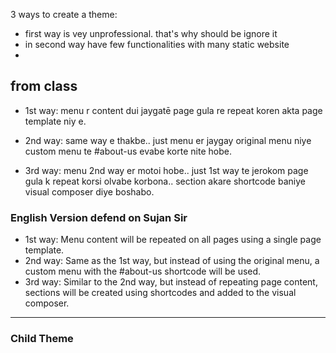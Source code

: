 3 ways to create a theme:

- first way is vey unprofessional. that's why should be ignore it
- in second way have few functionalities with many static website
-

## from class

- 1st way: menu r content dui jaygatē page gula re repeat koren akta page template niy e.

- 2nd way: same way e thakbe.. just menu er jaygay original menu niye custom menu te #about-us evabe korte nite hobe.

- 3rd way: menu 2nd way er motoi hobe.. just 1st way te jerokom page gula k repeat korsi olvabe korbona.. section akare shortcode baniye visual composer diye boshabo.

### English Version defend on Sujan Sir

- 1st way: Menu content will be repeated on all pages using a single page template.
- 2nd way: Same as the 1st way, but instead of using the original menu, a custom menu with the #about-us shortcode will be used.
- 3rd way: Similar to the 2nd way, but instead of repeating page content, sections will be created using shortcodes and added to the visual composer.

---

### Child Theme
